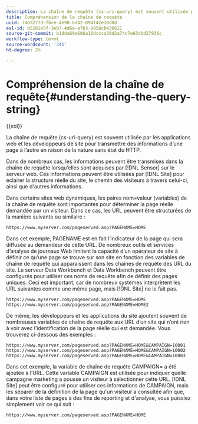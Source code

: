 ```yaml
---
description: La chaîne de requête (cs-uri-query) est souvent utilisée par les applications web et les développeurs de site pour transmettre des informations d’une page à l’autre en raison de la nature sans état du HTTP.
title: Compréhension de la chaîne de requête
uuid: 7403277d-fbce-4e98-bd42-894142e38d0d
exl-id: b5281e5f-3eb7-4d6a-a7b3-9958cb430621
source-git-commit: b1dda69a606a16dccca30d2a74c7e63dbd27936c
workflow-type: tm+mt
source-wordcount: '341'
ht-degree: 2%

---
```


# Compréhension de la chaîne de requête{#understanding-the-query-string}

{{eol}}

La chaîne de requête (cs-uri-query) est souvent utilisée par les applications web et les développeurs de site pour transmettre des informations d’une page à l’autre en raison de la nature sans état du HTTP.

Dans de nombreux cas, les informations peuvent être transmises dans la chaîne de requête lorsqu’elles sont acquises par [!DNL Sensor] sur le serveur web. Ces informations peuvent être utilisées par [!DNL Site] pour éclairer la structure réelle du site, le chemin des visiteurs à travers celui-ci, ainsi que d&#39;autres informations.

Dans certains sites web dynamiques, les paires nom=valeur (variables) de la chaîne de requête sont importantes pour déterminer la page réelle demandée par un visiteur. Dans ce cas, les URL peuvent être structurées de la manière suivante ou similaire :

```
https://www.myserver.com/pageserved.asp?PAGENAME=HOME
```

Dans cet exemple, PAGENAME est en fait l’indicateur de la page qui sera diffusée au demandeur de cette URL. De nombreux outils et services d’analyse de journaux Web limitent la capacité d’un opérateur de site à définir ce qu’une page se trouve sur son site en fonction des variables de chaîne de requête qui apparaissent dans les chaînes de requête des URL du site. Le serveur Data Workbench et Data Workbench peuvent être configurés pour utiliser ces noms de requête afin de définir des pages uniques. Ceci est important, car de nombreux systèmes interprètent les URL suivantes comme une même page, mais [!DNL Site] ne le fait pas.

```
https://www.myserver.com/pageserved.asp?PAGENAME=HOME
https://www.myserver.com/pageserved.asp?PAGENAME=HOME2
```

De même, les développeurs et les applications du site ajoutent souvent de nombreuses variables de chaîne de requête aux URL d’un site qui n’ont rien à voir avec l’identification de la page réelle qui est demandée. Vous trouverez ci-dessous des exemples :

```
https://www.myserver.com/pageserved.asp?PAGENAME=HOME&CAMPAIGN=10001
https://www.myserver.com/pageserved.asp?PAGENAME=HOME&CAMPAIGN=10002
https://www.myserver.com/pageserved.asp?PAGENAME=HOME&CAMPAIGN=10003
```

Dans cet exemple, la variable de chaîne de requête CAMPAIGN= a été ajoutée à l’URL. Cette variable CAMPAIGN est utilisée pour indiquer quelle campagne marketing a poussé un visiteur à sélectionner cette URL. [!DNL Site] peut être configuré pour utiliser ces informations de CAMPAIGN, mais les séparer de la définition de la page qu&#39;un visiteur a consultée afin que, dans votre liste de pages à des fins de reporting et d&#39;analyse, vous puissiez simplement voir ce qui suit :

```
https://www.myserver.com/pageserved.asp?PAGENAME=HOME
```
